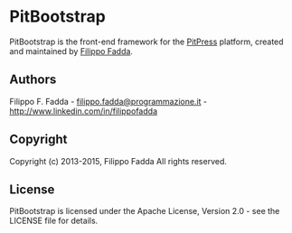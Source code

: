 PitBootstrap
============
PitBootstrap is the front-end framework for the [PitPress](https://github.com/dedalozzo/pit-press) platform, created and maintained by [Filippo Fadda](https://it.linkedin.com/in/filippofadda).


Authors
-------
Filippo F. Fadda - <filippo.fadda@programmazione.it> - <http://www.linkedin.com/in/filippofadda>


Copyright
---------
Copyright (c) 2013-2015, Filippo Fadda
All rights reserved.


License
-------
PitBootstrap is licensed under the Apache License, Version 2.0 - see the LICENSE file for details.